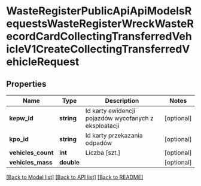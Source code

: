# WasteRegisterPublicApiApiModelsRequestsWasteRegisterWreckWasteRecordCardCollectingTransferredVehicleV1CreateCollectingTransferredVehicleRequest

## Properties
Name | Type | Description | Notes
------------ | ------------- | ------------- | -------------
**kepw_id** | **string** | Id karty ewidencji pojazdów wycofanych z eksploatacji | [optional] 
**kpo_id** | **string** | Id karty przekazania odpadów | [optional] 
**vehicles_count** | **int** | Liczba [szt.] | [optional] 
**vehicles_mass** | **double** |  | [optional] 

[[Back to Model list]](../README.md#documentation-for-models) [[Back to API list]](../README.md#documentation-for-api-endpoints) [[Back to README]](../README.md)


